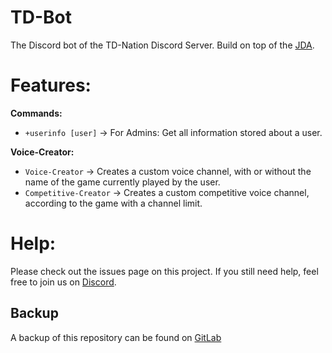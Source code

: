 # TD-Bot
The Discord bot of the TD-Nation Discord Server. Build on top of the [JDA](https://github.com/DV8FromTheWorld/JDA).


# Features:

**Commands:**
* `+userinfo [user]` -> For Admins: Get all information stored about a user.

**Voice-Creator:**
* `Voice-Creator` -> Creates a custom voice channel, with or without the name of the game currently played by the user.
* `Competitive-Creator` -> Creates a custom competitive voice channel, according to the game with a channel limit.



# Help:

Please check out the issues page on this project.
If you still need help, feel free to join us on [Discord](https://discord.com/invite/3z8jWKu).

## Backup
A backup of this repository can be found on [GitLab](https://gitlab.com/Th3Ph4nt0m/TD-Bot)
